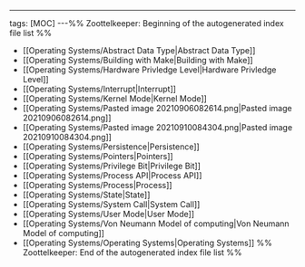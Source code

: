 ---
tags: [MOC]
---%% Zoottelkeeper: Beginning of the autogenerated index file list  %%
- [[Operating Systems/Abstract Data Type|Abstract Data Type]]
- [[Operating Systems/Building with Make|Building with Make]]
- [[Operating Systems/Hardware Privledge Level|Hardware Privledge Level]]
- [[Operating Systems/Interrupt|Interrupt]]
- [[Operating Systems/Kernel Mode|Kernel Mode]]
- [[Operating Systems/Pasted image 20210906082614.png|Pasted image 20210906082614.png]]
- [[Operating Systems/Pasted image 20210910084304.png|Pasted image 20210910084304.png]]
- [[Operating Systems/Persistence|Persistence]]
- [[Operating Systems/Pointers|Pointers]]
- [[Operating Systems/Privilege Bit|Privilege Bit]]
- [[Operating Systems/Process API|Process API]]
- [[Operating Systems/Process|Process]]
- [[Operating Systems/State|State]]
- [[Operating Systems/System Call|System Call]]
- [[Operating Systems/User Mode|User Mode]]
- [[Operating Systems/Von Neumann Model of computing|Von Neumann Model of computing]]
- [[Operating Systems/Operating Systems|Operating Systems]]
%% Zoottelkeeper: End of the autogenerated index file list  %%
